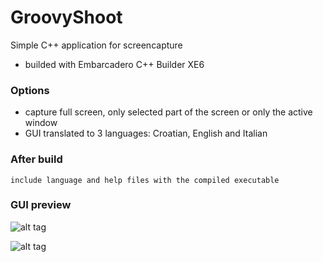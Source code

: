 # GroovyShoot
Simple C++ application for screencapture

- builded with Embarcadero C++ Builder XE6

### Options
- capture full screen, only selected part of the screen or only the active window
- GUI translated to 3 languages: Croatian, English and Italian

### After build
`include language and help files with the compiled executable`

### GUI preview

![alt tag](https://i.imgur.com/lSGHUVl.png)

![alt tag](https://i.imgur.com/v7jj3Eq.png)
